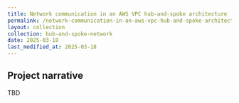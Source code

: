 ```yaml
---
title: Network communication in an AWS VPC hub-and-spoke architecture
permalink: /network-communication-in-an-aws-vpc-hub-and-spoke-architecture/
layout: collection
collection: hub-and-spoke-network
date: 2025-03-18
last_modified_at: 2025-03-18
---
```


## Project narrative

TBD

